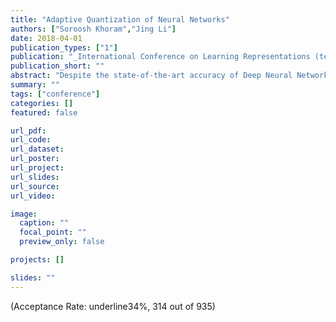 ```yaml
---
title: "Adaptive Quantization of Neural Networks"
authors: ["Soroosh Khoram","Jing Li"]
date: 2018-04-01
publication_types: ["1"]
publication: "_International Conference on Learning Representations (textbfICLR)_"
publication_short: ""
abstract: "Despite the state-of-the-art accuracy of Deep Neural Networks (DNN) in various classification problems, their deployment onto resource constrained edge computing devices remains challenging due to their large size and complexity. Several recent studies have reported remarkable results in reducing this complexity through quantization of DNN models. However, these studies usually do not consider the changes in the loss function when performing quantization, nor do they take the different importances of DNN model parameters to the accuracy into account. We address these issues in this paper by proposing a new method, called adaptive quantization, which simplifies a trained DNN model by finding a unique, optimal precision for each network parameter such that the increase in loss is minimized. The optimization problem at the core of this method iteratively uses the loss function gradient to determine an error margin for each parameter and assigns it a precision accordingly. Since this problem uses linear functions, it is computationally cheap and, as we will show, has a closed-form approximate solution. Experiments on MNIST, CIFAR, and SVHN datasets showed that the proposed method can achieve near or better than state-of-the-art reduction in model size with similar error rates. Furthermore, it can achieve compressions close to floating-point model compression methods without loss of accuracy."
summary: ""
tags: ["conference"]
categories: []
featured: false

url_pdf:
url_code:
url_dataset:
url_poster:
url_project:
url_slides:
url_source:
url_video:

image:
  caption: ""
  focal_point: ""
  preview_only: false

projects: []

slides: ""
---
```


(Acceptance Rate: underline34%, 314 out of 935)
